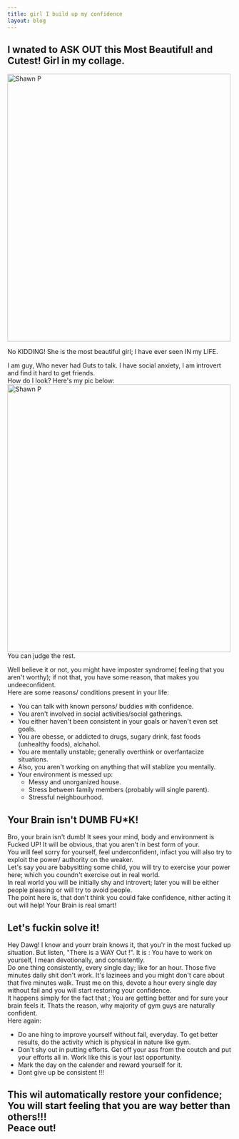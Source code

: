 ```yaml
---
title: girl I build up my confidence
layout: blog
---
```

<h2> I wnated to ASK OUT this Most Beautiful! and Cutest! Girl in my collage. </h2>
<img src="https://images.pexels.com/photos/935789/pexels-photo-935789.jpeg" alt="Shawn P" width="500" height="600">

<p class="blog__list">
No KIDDING! She is the most beautiful girl; I have ever seen IN my LIFE.
</p>

<p class="blog__list">
I am guy, Who never had Guts to talk.
I have social anxiety, I am introvert and find it hard to get friends.
<br>
How do I look? Here's my pic below:
<br>
<img src="https://images.pexels.com/photos/935789/pexels-photo-935789.jpeg" alt="Shawn P" width="500" height="600">
<br>
You can judge the rest.
</p>

<p class="blog__list">
Well believe it or not, you might have imposter syndrome( feeling that you aren't worthy);
if not that, you have some reason, that makes you undeeconfident.
<br>
Here are some reasons/ conditions present in your life:
 <ul style="color: var(--font_light_grey);">
  <li style="color: inherit;">You can talk with known persons/ buddies with confidence.</li>
  <li style="color: inherit;">You aren't involved in social activities/social gatherings.</li>
  <li style="color: inherit;">You either haven't been consistent in your goals or haven't even set goals.</li>
  <li style="color: inherit;">You are obesse, or addicted to drugs, sugary drink, fast foods (unhealthy foods), alchahol.</li>
  <li style="color: inherit;">You are mentally unstable; generally overthink or overfantacize situations.</li>
  <li style="color: inherit;">Also, you aren't working on anything that will stablize you mentally.</li>
  <li style="color: inherit;">Your environment is messed up:
    <ul style="color: inherit;">
      <li style="color: inherit;">Messy and unorganized house.</li>
      <li style="color: inherit;">Stress between family members (probably will single parent).</li>
      <li style="color: inherit;">Stressful neighbourhood.</li>
    </ul>
  </li>
</ul>  
</p>

<h2> Your Brain isn't DUMB FU*K! </h2>
<p class="blog__list">
Bro, your brain isn't dumb! It sees your mind, body and environment is Fucked UP! 
It will be obvious, that you aren't in best form of your.
<br>
You will feel sorry for yourself, feel underconfident, 
infact you will also try to exploit the power/ authority on the weaker.
<br>
Let's say you are babysitting some child,
you will try to exercise your power here;
which you coundn't exercise out in real world.
<br>
In real world you will be initially shy and introvert;
later you will be either people pleasing or will try to avoid people.
<br>
The point here is,
that don't think you could fake confidence,
nither acting it out will help! Your Brain is real smart!
</p>

<h2> Let's fuckin solve it! </h2>
<p class="blog__list">
Hey Dawg! I know and yourr brain knows it, that you'r in the most fucked up situation. 
But listen, "There is a WAY Out !".
It is : You have to work on yourself,
I mean devotionally, and consistently.
<br>
Do one thing consistently, every single day; like for an hour.
Those five minutes daily shit don't work. 
It's lazinees and you might don't care about that five minutes walk.
Trust me on this, devote a hour every single day without fail and you will start restoring your confidence.
<br>
It happens simply for the fact that ; You are getting better and for sure your brain feels it.
Thats the reason, why majority of gym guys are naturally confident.
<br>
Here again:
<ul style="color: var(--font_light_grey);">
  <li>Do ane hing to improve yourself without fail, everyday. 
  To get better results, do the activity which is physical in nature like gym.</li>
  <li>Don't shy out in putting efforts. 
  Get off your ass from the coutch and put your efforts all in.
  Work like this is your last opportunity.</li>
  <li>Mark the day on the calender and reward yourself for it.</li>
  <li>Dont give up be consistent !!!</li>
</ul>
</p>

<h2>This wil automatically restore your confidence;
You will start feeling that you are way better than others!!!
<br>
Peace out!
</h2>
